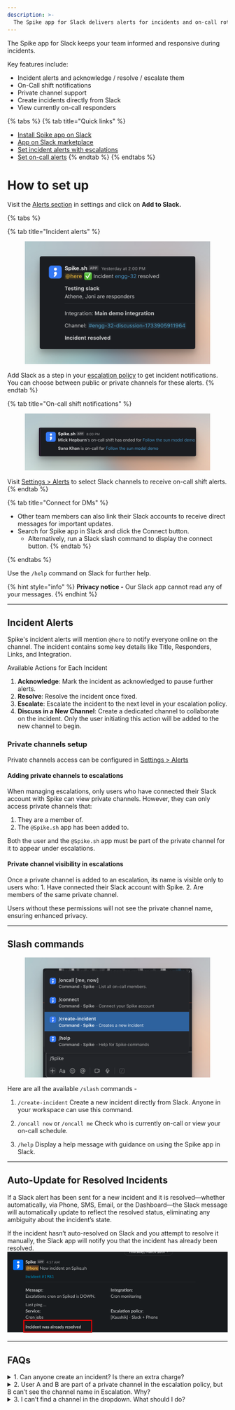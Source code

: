 ```yaml
---
description: >-
  The Spike app for Slack delivers alerts for incidents and on-call rotations directly to your public or private channels. It also includes slash commands to create incidents and view on-call responders.
---
```


The Spike app for Slack keeps your team informed and responsive during incidents.

Key features include:
-	Incident alerts and acknowledge / resolve / escalate them
-	On-Call shift notifications
-	Private channel support
-	Create incidents directly from Slack
-	View currently on-call responders

{% tabs %}
{% tab title="Quick links" %}
* [Install Spike app on Slack](https://app.spike.sh/settings/general/alerts)
* [App on Slack marketplace](https://slack.com/apps/AKRF4KSG5-spike)
* [Set incident alerts with escalations](https://app.spike.sh/escalations)
* [Set on-call alerts](https://app.spike.sh/settings/general/alerts)
{% endtab %}
{% endtabs %}

# How to set up
Visit the [Alerts section](https://app.spike.sh/settings/general/alerts) in settings and click on **Add to Slack.**

{% tabs %}

{% tab title="Incident alerts" %}
<figure><img src="../.gitbook/assets/slack/slack-new-incident.png" alt=""><figcaption></figcaption></figure>

Add Slack as a step in your [escalation policy](https://app.spike.sh/escalations) to get incident notifications. You can choose between public or private channels for these alerts.
{% endtab %}

{% tab title="On-call shift notifications" %}
<figure><img src="../.gitbook/assets/slack/slack-oncall-alert.png" alt=""><figcaption></figcaption></figure>

Visit [Settings > Alerts](https://app.spike.sh/settings/general/alerts) to select Slack channels to receive on-call shift alerts.
{% endtab %}

{% tab title="Connect for DMs" %}
* Other team members can also link their Slack accounts to receive direct messages for important updates.
* Search for Spike app in Slack and click the Connect button.
  * Alternatively, run a Slack slash command to display the connect button.
{% endtab %}

{% endtabs %}

Use the `/help` command on Slack for further help.

{% hint style="info" %}
**Privacy notice -** Our Slack app cannot read any of your messages.
{% endhint %}

---

## Incident Alerts
Spike's incident alerts will mention `@here` to notify everyone online on the channel. The incident contains some key details like Title, Responders, Links, and Integration.

Available Actions for Each Incident
1. __Acknowledge__: Mark the incident as acknowledged to pause further alerts.
2. __Resolve__: Resolve the incident once fixed.
3. __Escalate__: Escalate the incident to the next level in your escalation policy.
4. __Discuss in a New Channel__: Create a dedicated channel to collaborate on the incident. Only the user initiating this action will be added to the new channel to begin.

### Private channels setup
Private channels access can be configured in [Settings > Alerts](https://app.spike.sh/settings/general/alerts)

#### Adding private channels to escalations

When managing escalations, only users who have connected their Slack account with Spike can view private channels. However, they can only access private channels that:

1.	They are a member of.
2.	The `@Spike.sh` app has been added to.

Both the user and the `@Spike.sh` app must be part of the private channel for it to appear under escalations.

#### Private channel visibility in escalations

Once a private channel is added to an escalation, its name is visible only to users who:
	1.	Have connected their Slack account with Spike.
	2.	Are members of the same private channel.

Users without these permissions will not see the private channel name, ensuring enhanced privacy.

---

## Slash commands

<figure><img src="../.gitbook/assets/slack/slash-commands.png" alt=""><figcaption></figcaption></figure>

Here are all the available `/slash` commands - 

1. `/create-incident`
Create a new incident directly from Slack. Anyone in your workspace can use this command.

2. `/oncall now` or `/oncall me`
Check who is currently on-call or view your on-call schedule.

3. `/help`
Display a help message with guidance on using the Spike app in Slack.

---

## Auto-Update for Resolved Incidents

If a Slack alert has been sent for a new incident and it is resolved—whether automatically, via Phone, SMS, Email, or the Dashboard—the Slack message will automatically update to reflect the resolved status, eliminating any ambiguity about the incident’s state.

If the incident hasn’t auto-resolved on Slack and you attempt to resolve it manually, the Slack app will notify you that the incident has already been resolved.
![Reflecting the true state of incident on Slack in all cases](../.gitbook/assets/slack/incident-was-already-resolved.png)

---

## FAQs


<details> 
<summary>1. Can anyone create an incident? Is there an extra charge?</summary>
No, anyone can create an incident, and there is no additional cost.
</details>

<details> 
<summary>2.	User A and B are part of a private channel in the escalation policy, but B can’t see the channel name in Escalation. Why?
</summary>
This happens when User B hasn’t connected their Slack account with Spike. To connect, they can:
- Search for the Spike.sh bot in Slack and send a direct message to connect.
- Alternatively, running any Slack slash command will prompt them to connect.
</details>

<details>
<summary>3.	I can’t find a channel in the dropdown. What should I do?</summary>
Click on the channel name to open the channel’s details. Within the channel details on the **About** section you can find the unique ID .
<figure><img src="../.gitbook/assets/slack/find-slack-channel-id.png" alt=""><figcaption></figcaption></figure>
</details>